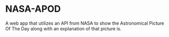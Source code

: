 # NASA-APOD
A web app that utilizes an API from NASA to show the Astronomical Picture Of The Day along with an explanation of that picture is. 
